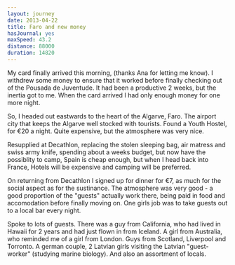 ```yaml
---
layout: journey
date: 2013-04-22
title: Faro and new money
hasJournal: yes
maxSpeed: 43.2
distance: 88000
duration: 14820
---
```

My card finally arrived this morning, (thanks Ana for letting me know). I withdrew some money to ensure that it worked before finally checking out of the Pousada de Juventude. It had been a productive 2 weeks, but the inertia got to me. When the card arrived I had only enough money for one more night.

So, I headed out eastwards to the heart of the Algarve, Faro. The airport city that keeps the Algarve well stocked with tourists. Found a Youth Hostel, for €20 a night. Quite expensive, but the atmosphere was very nice.

Resupplied at Decathlon, replacing the stolen sleeping bag, air matress and swiss army knife, spending about a weeks budget, but now have the possiblity to camp, Spain is cheap enough, but when I head back into France, Hotels will be expensive and camping will be preferred.

On returning from Decathlon I signed up for dinner for €7, as much for the social aspect as for the sustinance. The atmosphere was very good - a good proportion of the "guests" actually work there, being paid in food and accomodation before finally moving on. One girls job was to take guests out to a local bar every night.

Spoke to lots of guests. There was a guy from California, who had lived in Hawaii for 2 years and had just flown in from Iceland. A girl from Australia, who reminded me of a girl from London. Guys from Scotland, Liverpool and Torronto. A german couple, 2 Latvian girls visiting the Latvian "guest-worker" (studying marine biology). And also an assortment of locals.